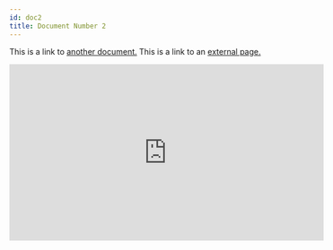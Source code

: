 ```yaml
---
id: doc2
title: Document Number 2
---
```


This is a link to [another document.](doc3.md) This is a link to an [external page.](http://www.example.com)

<iframe width="560" height="315" src="https://www.youtube.com/embed/hQ_pvrxzndY" frameborder="0" allow="accelerometer; autoplay; encrypted-media; gyroscope; picture-in-picture" allowfullscreen></iframe>
